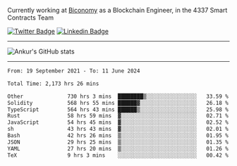 Currently working at [Biconomy](https://biconomy.io/) as a Blockchain Engineer, in the 4337 Smart Contracts Team

 [![Twitter Badge](https://img.shields.io/badge/-@ankurdubey521-1ca0f1?style=flat-square&labelColor=1ca0f1&logo=twitter&logoColor=white&link=https://twitter.com/ankurdubey521)](https://twitter.com/ankurdubey521) [![Linkedin Badge](https://img.shields.io/badge/-ankurdubey521-blue?style=flat-square&logo=Linkedin&logoColor=white&link=https://www.linkedin.com/in/ankurdubey521/)](https://www.linkedin.com/in/ankurdubey521/)

<hr/>

![Ankur's GitHub stats](https://github-readme-stats.vercel.app/api?username=ankurdubey521&count_private=true&theme=radical)

<hr/>

<!--START_SECTION:waka-->

```txt
From: 19 September 2021 - To: 11 June 2024

Total Time: 2,173 hrs 26 mins

Other              730 hrs 3 mins  ████████▒░░░░░░░░░░░░░░░░   33.59 %
Solidity           568 hrs 55 mins ██████▓░░░░░░░░░░░░░░░░░░   26.18 %
TypeScript         564 hrs 43 mins ██████▒░░░░░░░░░░░░░░░░░░   25.98 %
Rust               58 hrs 59 mins  ▓░░░░░░░░░░░░░░░░░░░░░░░░   02.71 %
JavaScript         54 hrs 45 mins  ▓░░░░░░░░░░░░░░░░░░░░░░░░   02.52 %
sh                 43 hrs 43 mins  ▓░░░░░░░░░░░░░░░░░░░░░░░░   02.01 %
Bash               42 hrs 26 mins  ▒░░░░░░░░░░░░░░░░░░░░░░░░   01.95 %
JSON               29 hrs 25 mins  ▒░░░░░░░░░░░░░░░░░░░░░░░░   01.35 %
YAML               27 hrs 20 mins  ▒░░░░░░░░░░░░░░░░░░░░░░░░   01.26 %
TeX                9 hrs 3 mins    ░░░░░░░░░░░░░░░░░░░░░░░░░   00.42 %
```

<!--END_SECTION:waka-->
